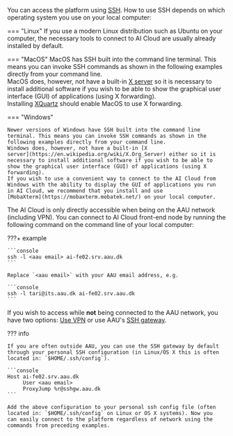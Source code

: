 You can access the platform using
[SSH](https://wiki.archlinux.org/index.php/OpenSSH#Client_usage). How
to use SSH depends on which operating system you use on your local
computer:

=== "Linux"
    If you use a modern Linux distribution such as Ubuntu on your computer, the necessary tools to connect to AI Cloud are usually already installed by default.

=== "MacOS"
    MacOS has SSH built into the command line terminal. This means you
    can invoke SSH commands as shown in the following examples directly
    from your command line.  
    MacOS does, however, not have a built-in [X
    server](https://en.wikipedia.org/wiki/X.Org_Server) so it is
    necessary to install additional software if you wish to be able to
    show the graphical user interface (GUI) of applications (using X
    forwarding).  
    Installing [XQuartz](https://www.xquartz.org/) should enable MacOS to
    use X forwarding.

=== "Windows"

    Newer versions of Windows have SSH built into the command line
    terminal. This means you can invoke SSH commands as shown in the
    following examples directly from your command line.  
    Windows does, however, not have a built-in [X
    server](https://en.wikipedia.org/wiki/X.Org_Server) either so it is
    necessary to install additional software if you wish to be able to
    show the graphical user interface (GUI) of applications (using X
    forwarding).  
    If you wish to use a convenient way to connect to the AI Cloud from
    Windows with the ability to display the GUI of applications you run
    in AI Cloud, we recommend that you install and use
    [MobaXterm](https://mobaxterm.mobatek.net/) on your local computer.


The AI Cloud is only directly accessible when being on the AAU network
(including VPN). You can connect to AI Cloud front-end node by running
the following command on the command line of your local computer:

???+ example

    ```console
    ssh -l <aau email> ai-fe02.srv.aau.dk
    ```

    Replace `<aau email>` with your AAU email address, e.g.

    ```console
    ssh -l tari@its.aau.dk ai-fe02.srv.aau.dk
    ```

If you wish to access while **not** being connected to the AAU
network, you have two options: [Use
VPN](https://www.en.its.aau.dk/instructions/VPN/) or use AAU's [SSH
gateway](https://www.en.its.aau.dk/instructions/ssh).

??? info

    If you are often outside AAU, you can use the SSH gateway by default
    through your personal SSH configuration (in Linux/OS X this is often
    located in: `$HOME/.ssh/config`).

    ```console
    Host ai-fe02.srv.aau.dk
         User <aau email>
         ProxyJump %r@sshgw.aau.dk
    ```

    Add the above configuration to your personal ssh config file (often
    located in: `$HOME/.ssh/config` on Linux or OS X systems). Now you
    can easily connect to the platform regardless of network using the
    commands from preceding examples.

